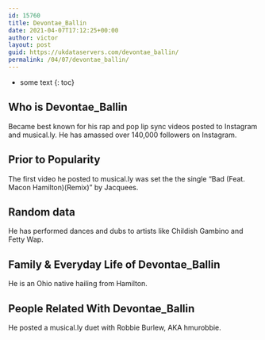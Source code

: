 ```yaml
---
id: 15760
title: Devontae_Ballin
date: 2021-04-07T17:12:25+00:00
author: victor
layout: post
guid: https://ukdataservers.com/devontae_ballin/
permalink: /04/07/devontae_ballin/
---
```


* some text
{: toc}


## Who is Devontae_Ballin



Became best known for his rap and pop lip sync videos posted to Instagram and musical.ly. He has amassed over 140,000 followers on Instagram. 

                
                
                
## Prior to Popularity



The first video he posted to musical.ly was set the the single &#8220;Bad (Feat. Macon Hamilton)(Remix)&#8221; by Jacquees. 

                
                
                
## Random data



He has performed dances and dubs to artists like Childish Gambino and Fetty Wap. 

                
                
                
## Family & Everyday Life of Devontae_Ballin



He is an Ohio native hailing from Hamilton.

                
                
                
## People Related With Devontae_Ballin



He posted a musical.ly duet with Robbie Burlew, AKA hmurobbie. 

                
              
            
          
          
          